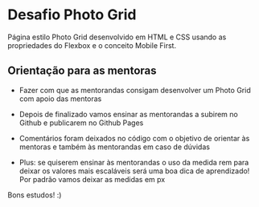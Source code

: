 # Desafio Photo Grid # 

Página estilo Photo Grid desenvolvido em HTML e CSS usando as propriedades do Flexbox e o conceito Mobile First. 

## Orientação para as mentoras ##

- Fazer com que as mentorandas consigam desenvolver um Photo Grid com apoio das mentoras

- Depois de finalizado vamos ensinar as mentorandas a subirem no Github e publicarem no Github Pages

- Comentários foram deixados no código com o objetivo de orientar às mentoras e também às mentorandas em caso de dúvidas

- Plus: se quiserem ensinar às mentorandas o uso da medida rem para deixar os valores mais escaláveis será uma boa dica de aprendizado! Por padrão vamos deixar as medidas em px

Bons estudos! :) 
